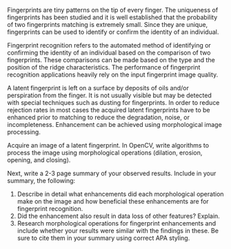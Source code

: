 Fingerprints are tiny patterns on the tip of every finger. The uniqueness of fingerprints has been studied and it is well established that the probability of two fingerprints matching is extremely small. Since they are unique, fingerprints can be used to identify or confirm the identity of an individual.

Fingerprint recognition refers to the automated method of identifying or confirming the identity of an individual based on the comparison of two fingerprints. These comparisons can be made based on the type and the position of the ridge characteristics. The performance of fingerprint recognition applications heavily rely on the input fingerprint image quality.

A latent fingerprint is left on a surface by deposits of oils and/or perspiration from the finger. It is not usually visible but may be detected with special techniques such as dusting for fingerprints. In order to reduce rejection rates in most cases the acquired latent fingerprints have to be enhanced prior to matching to reduce the degradation, noise, or incompleteness. Enhancement can be achieved using morphological image processing.

Acquire an image of a latent fingerprint. In OpenCV, write algorithms to process the image using morphological operations (dilation, erosion, opening, and closing).

Next, write a 2-3 page summary of your observed results. Include in your summary, the following:
1. Describe in detail what enhancements did each morphological operation make on the image and how beneficial these enhancements are for fingerprint recognition.
2. Did the enhancement also result in data loss of other features? Explain.
3. Research morphological operations for fingerprint enhancements and include whether your results were similar with the findings in these. Be sure to cite them in your summary using correct APA styling.
